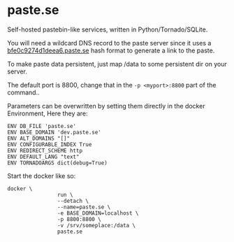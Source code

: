 # paste.se

Self-hosted pastebin-like services, written in Python/Tornado/SQLite.

You will need a wildcard DNS record to the paste server since it uses a [bfe0c9274d1deea6.paste.se](https://bfe0c9274d1deea6.paste.se/) hash format to generate a link to the paste.

To make paste data persistent, just map /data to some persistent dir on your server.

The default port is 8800, change that in the `-p <myport>:8800` part of the command..

Parameters can be overwritten by setting them directly in the docker Environment, Here they are:
```
ENV DB_FILE 'paste.se'
ENV BASE_DOMAIN 'dev.paste.se'
ENV ALT_DOMAINS "[]"
ENV CONFIGURABLE_INDEX True
ENV REDIRECT_SCHEME http
ENV DEFAULT_LANG "text"
ENV TORNADOARGS dict(debug=True)
```

Start the docker like so:
```docker
docker \
                run \
                --detach \
                --name=paste.se \
                -e BASE_DOMAIN=localhost \
                -p 8800:8800 \
                -v /srv/someplace:/data \
                paste.se
```
